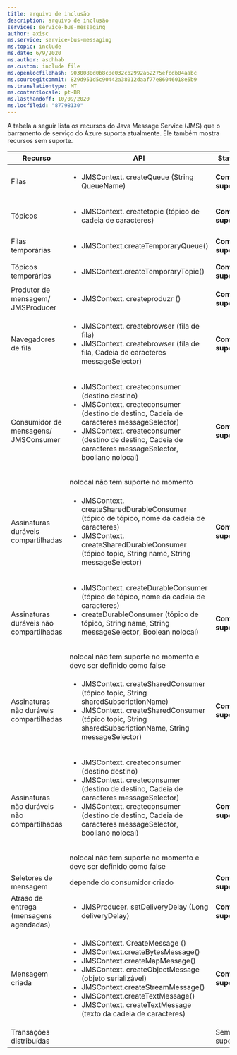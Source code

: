 ```yaml
---
title: arquivo de inclusão
description: arquivo de inclusão
services: service-bus-messaging
author: axisc
ms.service: service-bus-messaging
ms.topic: include
ms.date: 6/9/2020
ms.author: aschhab
ms.custom: include file
ms.openlocfilehash: 9030080d0b8c8e032cb2992a62275efcdb04aabc
ms.sourcegitcommit: 829d951d5c90442a38012daaf77e86046018e5b9
ms.translationtype: MT
ms.contentlocale: pt-BR
ms.lasthandoff: 10/09/2020
ms.locfileid: "87798130"
---
```

A tabela a seguir lista os recursos do Java Message Service (JMS) que o barramento de serviço do Azure suporta atualmente. Ele também mostra recursos sem suporte.


| Recurso | API |Status |
|---|---|---|
| Filas   | <ul> <li> JMSContext. createQueue (String QueueName) </li> </ul>| **Com suporte** |
| Tópicos   | <ul> <li> JMSContext. createtopic (tópico de cadeia de caracteres) </li> </ul>| **Com suporte** |
| Filas temporárias |<ul> <li> JMSContext.createTemporaryQueue() </li> </ul>| **Com suporte** |
| Tópicos temporários |<ul> <li> JMSContext.createTemporaryTopic() </li> </ul>| **Com suporte** |
| Produtor de mensagem/<br/> JMSProducer |<ul> <li> JMSContext. createproduzr () </li> </ul>| **Com suporte** |
| Navegadores de fila |<ul> <li> JMSContext. createbrowser (fila de fila) </li> <li> JMSContext. createbrowser (fila de fila, Cadeia de caracteres messageSelector) </li> </ul> | **Com suporte** |
| Consumidor de mensagens/ <br/> JMSConsumer | <ul> <li> JMSContext. createconsumer (destino destino) </li> <li> JMSContext. createconsumer (destino de destino, Cadeia de caracteres messageSelector) </li> <li> JMSContext. createconsumer (destino de destino, Cadeia de caracteres messageSelector, booliano nolocal)</li> </ul>  <br/> nolocal não tem suporte no momento | **Com suporte** |
| Assinaturas duráveis compartilhadas | <ul> <li> JMSContext. createSharedDurableConsumer (tópico de tópico, nome da cadeia de caracteres) </li> <li> JMSContext. createSharedDurableConsumer (tópico topic, String name, String messageSelector) </li> </ul>| **Com suporte**|
| Assinaturas duráveis não compartilhadas | <ul> <li> JMSContext. createDurableConsumer (tópico de tópico, nome da cadeia de caracteres) </li> <li> createDurableConsumer (tópico de tópico, String name, String messageSelector, Boolean nolocal) </li> </ul> <br/> nolocal não tem suporte no momento e deve ser definido como false | **Com suporte** |
| Assinaturas não duráveis compartilhadas |<ul> <li> JMSContext. createSharedConsumer (tópico topic, String sharedSubscriptionName) </li> <li> JMSContext. createSharedConsumer (tópico topic, String sharedSubscriptionName, String messageSelector) </li> </ul> | **Com suporte** |
| Assinaturas não duráveis não compartilhadas |<ul> <li> JMSContext. createconsumer (destino destino) </li> <li> JMSContext. createconsumer (destino de destino, Cadeia de caracteres messageSelector) </li> <li> JMSContext. createconsumer (destino de destino, Cadeia de caracteres messageSelector, booliano nolocal) </li> </ul> <br/> nolocal não tem suporte no momento e deve ser definido como false | **Com suporte** |
| Seletores de mensagem | depende do consumidor criado | **Com suporte** |
| Atraso de entrega (mensagens agendadas) | <ul> <li> JMSProducer. setDeliveryDelay (Long deliveryDelay) </li> </ul>|**Com suporte**|
| Mensagem criada |<ul> <li> JMSContext. CreateMessage () </li> <li> JMSContext.createBytesMessage() </li> <li> JMSContext.createMapMessage() </li> <li> JMSContext. createObjectMessage (objeto serializável) </li> <li> JMSContext.createStreamMessage() </li> <li> JMSContext.createTextMessage() </li> <li> JMSContext. createTextMessage (texto da cadeia de caracteres) </li> </ul>| **Com suporte** |
| Transações distribuídas || Sem suporte |
